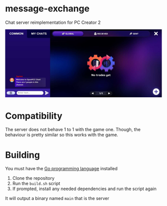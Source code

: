 # message-exchange
Chat server reimplementation for PC Creator 2

![Screenshot of a PC Creator 2 mod connected to an instance of this server](misc/example.jpg)

# Compatibility
The server does not behave 1 to 1 with the game one. Though, the behaviour is pretty similar so this works with the game.

# Building
You must have the [Go programming language](https://go.dev) installed
1. Clone the repository
2. Run the `build.sh` script
3. If prompted, install any needed dependencies and run the script again

It will output a binary named `main` that is the server

